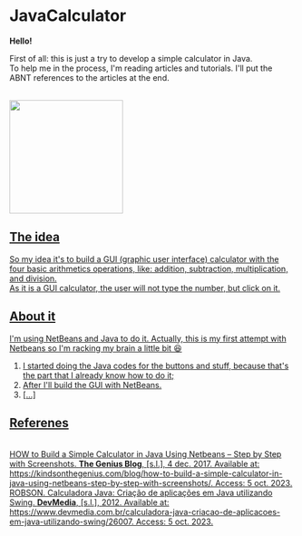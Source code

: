# JavaCalculator

<strong>Hello!</strong>
<p>
First of all: this is just a try to develop a simple calculator in Java.
<br>
To help me in the process, I'm reading articles and tutorials. I'll put the ABNT references to the articles at the end.
</p>
<br>
<img src="https://cdn-icons-png.flaticon.com/512/4341/4341087.png" align='center' width='200'><a href="https://cdn-icons-png.flaticon.com/512/4341/4341087.png">
<br> 
  
<h2> The idea </h2>

<p>So my idea it's to build a GUI (graphic user interface) calculator with the four basic arithmetics operations, like: addition, subtraction, multiplication, and division. 
<br> As it is a GUI calculator, the user will not type the number, but click on it. </p>

<h2> About it</h2>

<p> I'm using NetBeans and Java to do it. Actually, this is my first attempt with Netbeans so I'm racking my brain a little bit 😆 </p>
<ol>
  <li>I started doing the Java codes for the buttons and stuff, because that's the part that I already know how to do it; </li>
  <li> After I'll build the GUI with NetBeans.</li>
  <li> [...] </li>
</ol>

<h2>Referenes</h2>
<br> HOW to Build a Simple Calculator in Java Using Netbeans – Step by Step with Screenshots. <strong>The Genius Blog</strong>, [s.l.], 4 dec. 2017. Available at: https://kindsonthegenius.com/blog/how-to-build-a-simple-calculator-in-java-using-netbeans-step-by-step-with-screenshots/. Access: 5 oct. 2023.
<br>ROBSON. Calculadora Java: Criação de aplicações em Java utilizando Swing. <strong>DevMedia</strong>, [s.l.], 2012. Available at: https://www.devmedia.com.br/calculadora-java-criacao-de-aplicacoes-em-java-utilizando-swing/26007. Access: 5 oct. 2023.




